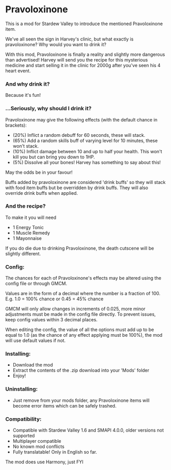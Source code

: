 # Pravoloxinone #

This is a mod for Stardew Valley to introduce the mentioned Pravoloxinone item.

We've all seen the sign in Harvey's clinic, but what exactly is pravoloxinone? Why would you want to drink it?

With this mod, Pravoloxinone is finally a reality and slightly more dangerous than advertised! Harvey will send you the recipe for this mysterious medicine and start selling it in the clinic for 2000g after you've seen his 4 heart event.

### And why drink it? ###
Because it's fun!

### ...Seriously, why should I drink it? ###

Pravoloxinone may give the following effects (with the default chance in brackets):
- (20%) Inflict a random debuff for 60 seconds, these will stack.
- (65%) Add a random skills buff of varying level for 10 minutes, these won't stack.
- (10%) Inflict damage between 10 and up to half your health. This won't kill you but can bring you down to 1HP.
- (5%) Dissolve all your bones! Harvey has something to say about this!

May the odds be in your favour! 

Buffs added by pravoloxinone are considered 'drink buffs' so they will stack with food item buffs but be overridden by drink buffs. They will also override drink buffs when applied.

### And the recipe? ###
To make it you will need
- 1 Energy Tonic
- 1 Muscle Remedy
- 1 Mayonnaise

If you do die due to drinking Pravoloxinone, the death cutscene will be slightly different.

### Config: ###
The chances for each of Pravoloxinone's effects may be altered using the config file or through GMCM.

Values are in the form of a decimal where the number is a fraction of 100. E.g. 1.0 = 100% chance or 0.45 = 45% chance

GMCM will only allow changes in increments of 0.025, more minor adjustments must be made in the config file directly. To prevent issues, keep config values within 3 decimal places.

When editing the config, the value of all the options must add up to be equal to 1.0 (as the chance of any effect applying must be 100%), the mod will use default values if not.

### Installing: ###
- Download the mod
- Extract the contents of the .zip download into your 'Mods' folder
- Enjoy!

### Uninstalling: ###
- Just remove from your mods folder, any Pravoloxinone items will become error items which can be safely trashed.

### Compatibility: ###
- Compatible with Stardew Valley 1.6 and SMAPI 4.0.0, older versions not supported
- Multiplayer compatible
- No known mod conflicts
- Fully translatable! Only in English so far.

The mod does use Harmony, just FYI
